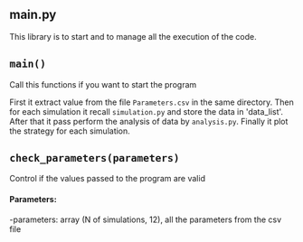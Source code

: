 ## __main__.py

This library is to start and to manage all the execution of the code.


## `main()`

Call this functions if you want to start the program

First it extract value from the file `Parameters.csv` in the same directory. Then for each simulation it recall 
`simulation.py` and store the data in 'data_list'. After that it pass perform the analysis of data by `analysis.py`. Finally it plot the strategy for each simulation.


## `check_parameters(parameters)`

Control if the values passed to the program are valid
    
#### Parameters:
	
-parameters: array (N of simulations, 12), all the parameters from the csv file